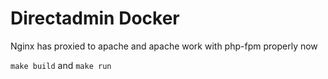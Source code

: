 # Directadmin Docker

Nginx has proxied to apache and apache work with php-fpm properly now

`make build` and `make run`